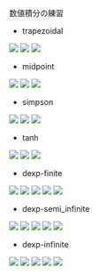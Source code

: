 数値積分の練習

* trapezoidal
<img src="https://latex.codecogs.com/gif.latex?\int_{a}^{b}f(x)dx\approx&space;T_{n}" />
<img src="https://latex.codecogs.com/gif.latex?T_n=h\left(\frac{1}{2}f(a)&plus;\sum_{i=1}^{n-1}f(a&plus;hi)&plus;\frac{1}{2}f(b)\right)" />
<img src="https://latex.codecogs.com/gif.latex?h=\frac{b-a}{n}" />

* midpoint
<img src="https://latex.codecogs.com/gif.latex?\int_{a}^{b}f(x)dx\approx&space;M_{n}" />
<img src="https://latex.codecogs.com/gif.latex?M_n=h\left(\sum_{i=1}^{n-1}f(a&plus;h(i-1/2))\right)" />
<img src="https://latex.codecogs.com/gif.latex?h=\frac{b-a}{n}" />

* simpson
<img src="https://latex.codecogs.com/gif.latex?\int_{a}^{b}f(x)dx\approx&space;S_{n}" />
<img src="https://latex.codecogs.com/gif.latex?S_n=\frac{h}{3}\left(\frac{1}{2}f(a)&plus;\sum_{i=1}^{n-1}f(a&plus;hi)&plus;\frac{1}{2}f(b)&plus;2\sum_{i=1}^{n-1}f(a&plus;h(i-1/2))\right)" />
<img src="https://latex.codecogs.com/gif.latex?h=\frac{b-a}{n}" />

* tanh
<img src="https://latex.codecogs.com/gif.latex?\int_{a}^{b}f(x)dx=\int_{-\infty}^{\infty}\varphi(t)\varphi'(t)dt\approx&space;E_n" />
<img src="https://latex.codecogs.com/gif.latex?E_{n}=h\sum_{i=-n}^{n}f(\tanh&space;ih)\frac{1}{\cosh^{2}ih}" />
<img src="https://latex.codecogs.com/gif.latex?h=\sqrt{\frac{6n\pi}{n}}" />

* dexp-finite
<img src="https://latex.codecogs.com/gif.latex?\int_{a}^{b}f(x)dx=\int_{-\infty}^{\infty}\varphi(t)\varphi'(t)dt\approx&space;DE_n" />
<img src="https://latex.codecogs.com/gif.latex?DE_{n}=h\sum_{i=-n}^{n}f(\varphi(ih))\varphi'(ih)" />
<img src="https://latex.codecogs.com/gif.latex?\varphi(t)&space;=&space;\frac{b-a}{2}\tanh\left(\frac{\pi}{2}\sinh&space;t&space;\right&space;)&space;&plus;&space;\frac{a&plus;b}{2}" />
<img src="https://latex.codecogs.com/gif.latex?\varphi'(t)&space;=&space;\frac{b-a}{4}\frac{\pi&space;\cosh&space;t}{\cosh^{2}(\frac{\pi}{2}\sinh&space;t)}" />
<img src="https://latex.codecogs.com/gif.latex?h=\frac{\log(3n)}{n}" />

* dexp-semi_infinite
<img src="https://latex.codecogs.com/gif.latex?\int_{a}^{\infty}f(x)dx=\int_{-\infty}^{\infty}\varphi(t)\varphi'(t)dt\approx&space;DE_n" />
<img src="https://latex.codecogs.com/gif.latex?DE_{n}=h\sum_{i=-n}^{n}f(\varphi(ih))\varphi'(ih)" />
<img src="https://latex.codecogs.com/gif.latex?\varphi(t)&space;=&space;a&space;&plus;&space;\exp(\frac{\pi}{2}\sinh&space;t)" />
<img src="https://latex.codecogs.com/gif.latex?\varphi'(t)&space;=&space;\frac{\pi}{2}\cosh(t)\exp(\frac{\pi}{2}\sinh&space;t)" />
<img src="https://latex.codecogs.com/gif.latex?h=\frac{\log(3n)}{n}" />

* dexp-infinite
<img src="https://latex.codecogs.com/gif.latex?\int_{-\infty}^{\infty}f(x)dx=\int_{-\infty}^{\infty}\varphi(t)\varphi'(t)dt\approx&space;DE_n" />
<img src="https://latex.codecogs.com/gif.latex?DE_{n}=h\sum_{i=-n}^{n}f(\varphi(ih))\varphi'(ih)" />
<img src="https://latex.codecogs.com/gif.latex?\varphi(t)&space;=&space;\sinh(\frac{\pi}{2}\sinh&space;t)" />
<img src="https://latex.codecogs.com/gif.latex?\varphi'(t)&space;=&space;\frac{\pi}{2}\cosh(t)\cosh(\frac{\pi}{2}\sinh(t))" />
<img src="https://latex.codecogs.com/gif.latex?h=\frac{\log(3n)}{n}" />
